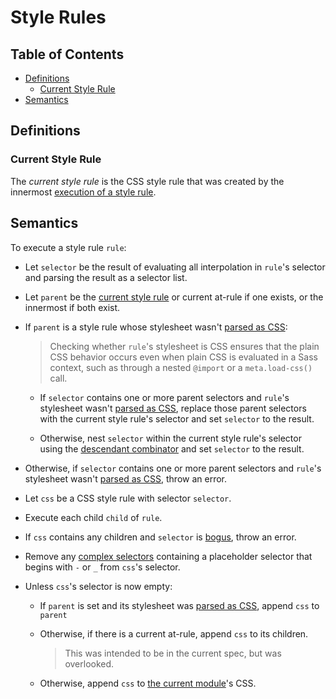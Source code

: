 # Style Rules

## Table of Contents

* [Definitions](#definitions)
  * [Current Style Rule](#current-style-rule)
* [Semantics](#semantics)

## Definitions

### Current Style Rule

The *current style rule* is the CSS style rule that was created by the innermost
[execution of a style rule](#semantics).

## Semantics

To execute a style rule `rule`:

* Let `selector` be the result of evaluating all interpolation in `rule`'s
  selector and parsing the result as a selector list.

* Let `parent` be the [current style rule] or current at-rule if one exists, or
  the innermost if both exist.

  [current style rule]: #current-style-rule

* If `parent` is a style rule whose stylesheet wasn't [parsed as CSS]:

  [parsed as CSS]: syntax.md#parsing-text-as-css

  > Checking whether `rule`'s stylesheet is CSS ensures that the plain CSS
  > behavior occurs even when plain CSS is evaluated in a Sass context, such as
  > through a nested `@import` or a `meta.load-css()` call.

  * If `selector` contains one or more parent selectors and `rule`'s stylesheet
    wasn't [parsed as CSS], replace those parent selectors with the current
    style rule's selector and set `selector` to the result.

  * Otherwise, nest `selector` within the current style rule's selector using
    the [descendant combinator] and set `selector` to the result.

  [descendant combinator]: https://www.w3.org/TR/selectors-3/#descendant-combinators

* Otherwise, if `selector` contains one or more parent selectors and `rule`'s
  stylesheet wasn't [parsed as CSS], throw an error.

* Let `css` be a CSS style rule with selector `selector`.

* Execute each child `child` of `rule`.

* If `css` contains any children and `selector` is [bogus], throw an error.

  [bogus]: selectors.md#bogus-selector

* Remove any [complex selectors][] containing a placeholder selector that
  begins with `-` or `_` from `css`'s selector.
  
  [complex selectors]: https://drafts.csswg.org/selectors-4/#complex

* Unless `css`'s selector is now empty:
  
  * If `parent` is set and its stylesheet was [parsed as CSS], append `css` to
    `parent`

  * Otherwise, if there is a current at-rule, append `css` to its children.
  
    > This was intended to be in the current spec, but was overlooked.

  * Otherwise, append `css` to [the current module]'s CSS.

  [the current module]: spec.md#current-module
